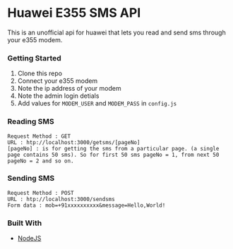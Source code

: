 # Huawei E355 SMS API
This is an unofficial api for huawei that lets you read and send sms through your e355 modem. 

### Getting Started
1. Clone this repo
2. Connect your e355 modem
3. Note the ip address of your modem
4. Note the admin login detials
5. Add values for `MODEM_USER` and `MODEM_PASS` in `config.js`

### Reading SMS
```
Request Method : GET
URL : htp://localhost:3000/getsms/[pageNo]
[pageNo] : is for getting the sms from a particular page. (a single page contains 50 sms). So for first 50 sms pageNo = 1, from next 50 pageNo = 2 and so on.
```

### Sending SMS
```
Request Method : POST
URL : htp://localhost:3000/sendsms
Form data : mob=+91xxxxxxxxxx&message=Hello,World!
```
### Built With

* [NodeJS](https://nodejs.org/en/docs/)
